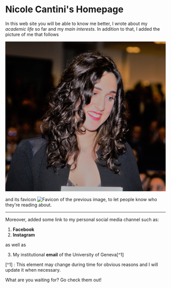 # Nicole Cantini's Homepage

In this web site you will be able to know me better, I wrote about my *academic life* so far and my *main interests*.
In addition to that, I added the picture of me that follows 

![Me during Graduation DAy](/images/avatar2.jpg)

and its favicon ![Favicon of the previous image](/images/favicon.ico), to let people know who they're reading about.

---

Moreover, added some link to my personal social media channel such as:
1. **Facebook**
2. **Instagram**

as well as 

3. My institutional **email** of the University of Geneva[^1]

[^1] : This element may change during time for obvious reasons and I will update it when necessary.

What are you waiting for? Go check them out!